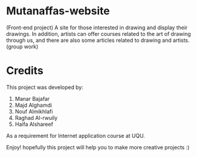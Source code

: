 # Mutanaffas-website
(Front-end project) A site for those interested in drawing and display their drawings. In addition, artists can offer courses related to the art of drawing through us, and there are also some articles related to drawing and artists. (group work)

# Credits
This project was developed by:

1. Manar Bajafar
2. Majd Alghamdi
3. Nouf Almikhlafi
4. Raghad Al-rwuily 
5. Haifa Alshareef

As a requirement for Internet application course at UQU.

Enjoy! hopefully this project will help you to make more creative projects :)
